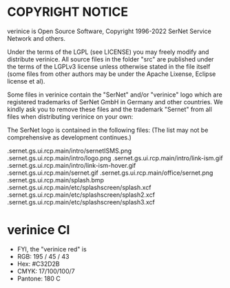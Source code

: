 COPYRIGHT NOTICE
================

verinice is Open Source Software, Copyright 1996-2022 SerNet Service
Network and others.

Under the terms of the LGPL (see LICENSE) you may freely modify
and distribute verinice.  All source files in the folder "src" are
published under the terms of the LGPLv3 license unless otherwise
stated in the file itself (some files from other authors may be under
the Apache Lixense, Eclipse license et al).

Some files in verinice contain the "SerNet" and/or "verinice" logo
which are registered trademarks of SerNet GmbH in Germany and other
countries. We kindly ask you to remove these files and the trademark
"Sernet" from all files when distributing verinice on your own:

The SerNet logo is contained in the following files: (The list may not
be comprehensive as development continues.)

.sernet.gs.ui.rcp.main/intro/sernetISMS.png
.sernet.gs.ui.rcp.main/intro/logo.png
.sernet.gs.ui.rcp.main/intro/link-ism.gif
.sernet.gs.ui.rcp.main/intro/link-ism-hover.gif
.sernet.gs.ui.rcp.main/sernet.gif
.sernet.gs.ui.rcp.main/office/sernet.png
.sernet.gs.ui.rcp.main/splash.bmp
.sernet.gs.ui.rcp.main/etc/splashscreen/splash.xcf
.sernet.gs.ui.rcp.main/etc/splashscreen/splash2.xcf
.sernet.gs.ui.rcp.main/etc/splashscreen/splash3.xcf


verinice CI
===========

- FYI, the "verinice red" is
- RGB: 195 / 45 / 43
- Hex: #C32D2B
- CMYK: 17/100/100/7
- Pantone: 180 C
